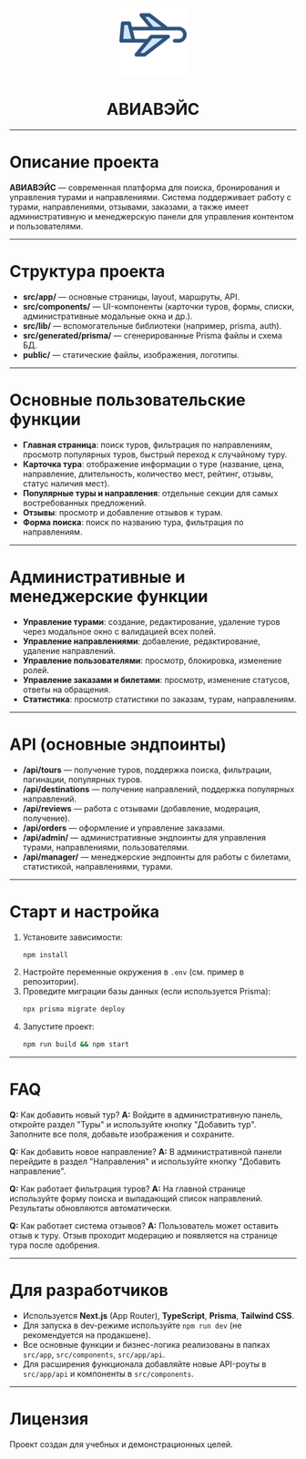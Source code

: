 <p align="center">
  <img src="public/airplane-flight.svg" alt="АВИАВЭЙС" width="120" height="120" />
</p>

<h1 align="center">АВИАВЭЙС</h1>

---

# Описание проекта

**АВИАВЭЙС** — современная платформа для поиска, бронирования и управления турами и направлениями. Система поддерживает работу с турами, направлениями, отзывами, заказами, а также имеет административную и менеджерскую панели для управления контентом и пользователями.

---

# Структура проекта

- **src/app/** — основные страницы, layout, маршруты, API.
- **src/components/** — UI-компоненты (карточки туров, формы, списки, административные модальные окна и др.).
- **src/lib/** — вспомогательные библиотеки (например, prisma, auth).
- **src/generated/prisma/** — сгенерированные Prisma файлы и схема БД.
- **public/** — статические файлы, изображения, логотипы.

---

# Основные пользовательские функции

- **Главная страница**: поиск туров, фильтрация по направлениям, просмотр популярных туров, быстрый переход к случайному туру.
- **Карточка тура**: отображение информации о туре (название, цена, направление, длительность, количество мест, рейтинг, отзывы, статус наличия мест).
- **Популярные туры и направления**: отдельные секции для самых востребованных предложений.
- **Отзывы**: просмотр и добавление отзывов к турам.
- **Форма поиска**: поиск по названию тура, фильтрация по направлениям.

---

# Административные и менеджерские функции

- **Управление турами**: создание, редактирование, удаление туров через модальное окно с валидацией всех полей.
- **Управление направлениями**: добавление, редактирование, удаление направлений.
- **Управление пользователями**: просмотр, блокировка, изменение ролей.
- **Управление заказами и билетами**: просмотр, изменение статусов, ответы на обращения.
- **Статистика**: просмотр статистики по заказам, турам, направлениям.

---

# API (основные эндпоинты)

- **/api/tours** — получение туров, поддержка поиска, фильтрации, пагинации, популярных туров.
- **/api/destinations** — получение направлений, поддержка популярных направлений.
- **/api/reviews** — работа с отзывами (добавление, модерация, получение).
- **/api/orders** — оформление и управление заказами.
- **/api/admin/** — административные эндпоинты для управления турами, направлениями, пользователями.
- **/api/manager/** — менеджерские эндпоинты для работы с билетами, статистикой, направлениями, турами.

---

# Старт и настройка

1. Установите зависимости:
   ```bash
   npm install
   ```
2. Настройте переменные окружения в `.env` (см. пример в репозитории).
3. Проведите миграции базы данных (если используется Prisma):
   ```bash
   npx prisma migrate deploy
   ```
4. Запустите проект:
   ```bash
   npm run build && npm start
   ```

---

# FAQ

**Q:** Как добавить новый тур?
**A:** Войдите в административную панель, откройте раздел "Туры" и используйте кнопку "Добавить тур". Заполните все поля, добавьте изображения и сохраните.

**Q:** Как добавить новое направление?
**A:** В административной панели перейдите в раздел "Направления" и используйте кнопку "Добавить направление".

**Q:** Как работает фильтрация туров?
**A:** На главной странице используйте форму поиска и выпадающий список направлений. Результаты обновляются автоматически.

**Q:** Как работает система отзывов?
**A:** Пользователь может оставить отзыв к туру. Отзыв проходит модерацию и появляется на странице тура после одобрения.

---

# Для разработчиков

- Используется **Next.js** (App Router), **TypeScript**, **Prisma**, **Tailwind CSS**.
- Для запуска в dev-режиме используйте `npm run dev` (не рекомендуется на продакшене).
- Все основные функции и бизнес-логика реализованы в папках `src/app`, `src/components`, `src/app/api`.
- Для расширения функционала добавляйте новые API-роуты в `src/app/api` и компоненты в `src/components`.

---

# Лицензия

Проект создан для учебных и демонстрационных целей.
